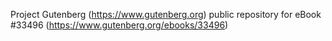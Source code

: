 Project Gutenberg (https://www.gutenberg.org) public repository for eBook #33496 (https://www.gutenberg.org/ebooks/33496)
